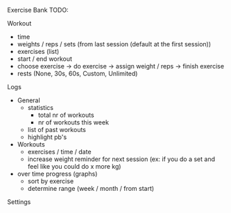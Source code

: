 Exercise Bank TODO:


Workout
- time
- weights / reps / sets (from last session (default at the first session))
- exercises (list)
- start / end workout
- choose exercise -> do exercise -> assign weight / reps -> finish exercise
- rests (None, 30s, 60s, Custom, Unlimited)


Logs
- General
    - statistics
        - total nr of workouts
        - nr of workouts this week
    - list of past workouts
    - highlight pb's
- Workouts
    - exercises / time / date
    - increase weight reminder for next session
      (ex: if you do a set and feel like you could do x more kg)
- over time progress (graphs)
	- sort by exercise
	- determine range (week / month / from start)


Settings
